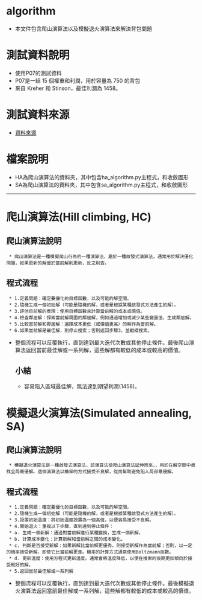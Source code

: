 # algorithm
  * 本文件包含爬山演算法以及模擬退火演算法來解決背包問題
# 測試資料說明
  * 使用P07的測試資料
  * P07是一組 15 個權重和利潤，用於容量為 750 的背包
  * 來自 Kreher 和 Stinson，最佳利潤為 1458。
# 測試資料來源
  * [資料來源](https://people.sc.fsu.edu/~jburkardt/datasets/knapsack_01/knapsack_01.html)
# 檔案說明
  * HA為爬山演算法的資料夾，其中包含ha_algorithm.py主程式，和收斂圖形
  * SA為爬山演算法的資料夾，其中包含sa_algorithm.py主程式，和收斂圖形
******
# 爬山演算法(Hill climbing, HC)
  ## 爬山演算法說明
     * 爬山演算法是一種模擬爬山行為的一種演算法，屬於一種啟發式演算法，通常用於解決優化問題，如果更新的解優於當前解則更新，反之則否。
  ## 程式流程
     * 1.定義問題：確定要優化的目標函數，以及可能的解空間。
     * 2.隨機生成一個初始解（可能是隨機的解，或者是根據某種啟發式方法產生的解）。
     * 3.評估目前解的表現：使用目標函數來計算當前解的成本或價值。
     * 4.檢查鄰居解：探索當前解周圍的鄰居解，例如通過增加或減少某些變量值，生成鄰居解。
     * 5.比較當前解和鄰居解：選擇成本更低（或價值更高）的解作為當前解。
     * 6.如果當前解是最佳解，則停止搜索；否則返回步驟3，並繼續搜索。
* 整個流程可以反覆執行，直到達到最大迭代次數或其他停止條件。最後爬山演算法返回當前最佳解或一系列解，這些解都有較低的成本或較高的價值。
  ## 小結
     * 容易陷入區域最佳解，無法達到期望利潤(1458)。
# 模擬退火演算法(Simulated annealing, SA)
  ## 爬山演算法說明
     * 模擬退火演算法是一種啟發式演算法，該演算法從爬山演算法延伸而來，，用於在解空間中尋找全局最優解。這個演算法以機率的方式接受不良解，從而幫助避免陷入局部最優解。
  ## 程式流程
     * 1.定義問題：確定要優化的目標函數，以及可能的解空間。
     * 2.隨機生成一個初始解（可能是隨機的解，或者是根據某種啟發式方法產生的解）。
     * 3.設置初始溫度：將初始溫度設置為一個高值，以便容易接受不良解。
     * 4.開始退火：重複以下步驟，直到達到停止條件：
     * a. 生成一個新解：通過對當前解進行某種變換，生成一個新解。
     * b. 計算成本變化：計算新解和當前解之間的成本變化。
     * c. 判斷是否接受新解：如果新解比當前解更優秀，則接受新解作為當前解；否則，以一定的機率接受新解，即使它比當前解更差。機率的計算方式通常使用Boltzmann函數。
     * d. 更新溫度：使用方程式更新溫度。通常會將溫度降低，以便在搜索的後期更加傾向於接受較好的解。
     * 5.返回當前最佳解或一系列解
* 整個流程可以反覆執行，直到達到最大迭代次數或其他停止條件。最後模擬退火演算法返回當前最佳解或一系列解，這些解都有較低的成本或較高的價值。 
